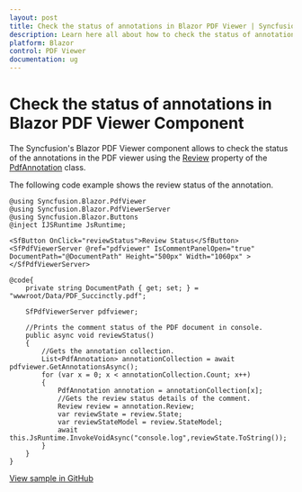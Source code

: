```yaml
---
layout: post
title: Check the status of annotations in Blazor PDF Viewer | Syncfusion
description: Learn here all about how to check the status of annotations or comments in Syncfusion Blazor PDF Viewer component and more.
platform: Blazor
control: PDF Viewer
documentation: ug
---
```


# Check the status of annotations in Blazor PDF Viewer Component

The Syncfusion's Blazor PDF Viewer component allows to check the status of the annotations in the PDF viewer using the [Review](https://help.syncfusion.com/cr/blazor/Syncfusion.Blazor.PdfViewer.Review.html) property of the [PdfAnnotation](https://help.syncfusion.com/cr/blazor/Syncfusion.Blazor.PdfViewer.PdfAnnotation.html) class.

The following code example shows the review status of the annotation.

```cshtml
@using Syncfusion.Blazor.PdfViewer
@using Syncfusion.Blazor.PdfViewerServer
@using Syncfusion.Blazor.Buttons
@inject IJSRuntime JsRuntime;

<SfButton OnClick="reviewStatus">Review Status</SfButton>
<SfPdfViewerServer @ref="pdfviewer" IsCommentPanelOpen="true" DocumentPath="@DocumentPath" Height="500px" Width="1060px" ></SfPdfViewerServer>

@code{
    private string DocumentPath { get; set; } = "wwwroot/Data/PDF_Succinctly.pdf";

    SfPdfViewerServer pdfviewer;    

    //Prints the comment status of the PDF document in console.
    public async void reviewStatus()
    {
        //Gets the annotation collection.
        List<PdfAnnotation> annotationCollection = await pdfviewer.GetAnnotationsAsync();
        for (var x = 0; x < annotationCollection.Count; x++)
        {
            PdfAnnotation annotation = annotationCollection[x];
            //Gets the review status details of the comment.
            Review review = annotation.Review;
            var reviewState = review.State;
            var reviewStateModel = review.StateModel;
            await this.JsRuntime.InvokeVoidAsync("console.log",reviewState.ToString());
        }
    }
}
```
[View sample in GitHub](https://github.com/SyncfusionExamples/blazor-pdf-viewer-examples)
